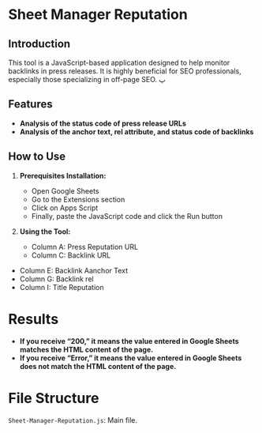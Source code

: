 # Sheet Manager Reputation

## Introduction

This tool is a JavaScript-based application designed to help monitor backlinks in press releases. It is highly beneficial for SEO professionals, especially those specializing in off-page SEO.
پ
## Features

*  **Analysis of the status code of press release URLs**
*  **Analysis of the anchor text, rel attribute, and status code of backlinks**

  
## How to Use

1. 	**Prerequisites Installation:**   	
	  * Open Google Sheets
    * Go to the Extensions section
    * Click on Apps Script
    * Finally, paste the JavaScript code and click the Run button

2.	**Using the Tool:**
	 * Column A: Press Reputation URL
	 * Column C: Backlink URL
   * Column E: Backlink Aanchor Text
   * Column G: Backlink rel
   * Column I: Title Reputation

 # Results
*	**If you receive “200,” it means the value entered in Google Sheets matches the HTML content of the page.**
*	**If you receive “Error,” it means the value entered in Google Sheets does not match the HTML content of the page.**

 
  # File Structure
`Sheet-Manager-Reputation.js`: Main file.

